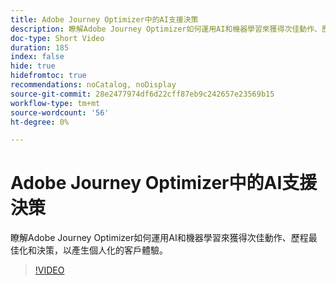 ```yaml
---
title: Adobe Journey Optimizer中的AI支援決策
description: 瞭解Adobe Journey Optimizer如何運用AI和機器學習來獲得次佳動作、歷程最佳化和決策，以產生個人化的客戶體驗。
doc-type: Short Video
duration: 185
index: false
hide: true
hidefromtoc: true
recommendations: noCatalog, noDisplay
source-git-commit: 28e2477974df6d22cff87eb9c242657e23569b15
workflow-type: tm+mt
source-wordcount: '56'
ht-degree: 0%

---
```



# Adobe Journey Optimizer中的AI支援決策

瞭解Adobe Journey Optimizer如何運用AI和機器學習來獲得次佳動作、歷程最佳化和決策，以產生個人化的客戶體驗。

<!-- 62_S520_3442520_184_aipowered-decisioning-in-adobe-journey-optimizer -->
>[!VIDEO](https://video.tv.adobe.com/v/3460275/?learn=on&enablevpops=true&captions=chi_hant)
